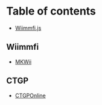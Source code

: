 # Table of contents

* [Wiimmfi.js](README.md)

## Wiimmfi

* [MKWii](wiimmfi/mkwii.md)

## CTGP

* [CTGPOnline](ctgp/ctgponline.md)

